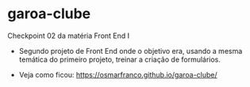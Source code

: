 # garoa-clube
Checkpoint 02 da matéria Front End I

+ Segundo projeto de Front End onde o objetivo era, usando a mesma temática do primeiro projeto, treinar a criação de formulários.

+ Veja como ficou: https://osmarfranco.github.io/garoa-clube/
